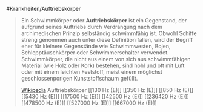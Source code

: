 #Krankheiten/Auftriebskörper
> Ein Schwimmkörper oder **Auftriebskörper** ist ein Gegenstand, der aufgrund seines Auftriebs durch Verdrängung nach dem archimedischen Prinzip selbständig schwimmfähig ist. Obwohl Schiffe streng genommen auch unter diese Definition fallen, wird der Begriff eher für kleinere Gegenstände wie Schwimmwesten, Bojen, Schlepptäuschkörper oder Schwimmerschalter verwendet. Schwimmkörper, die nicht aus einem von sich aus schwimmfähigen Material (wie Holz oder Kork) bestehen, sind hohl und oft mit Luft oder mit einem leichten Feststoff, meist einem möglichst geschlossenporigen Kunststoffschaum gefüllt.
>
> [Wikipedia](https://de.wikipedia.org/wiki/Schwimmk%C3%B6rper)
Auftriebskörper
[[130 Hz (E)]]
[[350 Hz (E)]]
[[850 Hz (E)]]
[[5430 Hz (E)]]
[[17500 Hz (E)]]
[[42500 Hz (E)]]
[[236420 Hz (E)]]
[[478500 Hz (E)]]
[[527000 Hz (E)]]
[[667000 Hz (E)]]